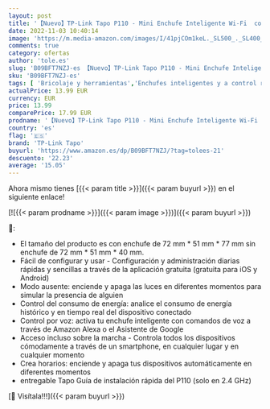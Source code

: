 ```yaml
---
layout: post
title: '【Nuevo】TP-Link Tapo P110 - Mini Enchufe Inteligente Wi-Fi  con Monitoreo Energético   Programar el Encendido/Apagado  Ahorro Energía  Compatible con Alexa y Google Home'
date: 2022-11-03 10:40:14
image: 'https://m.media-amazon.com/images/I/41pjCOm1keL._SL500_._SL400_.jpg'
comments: true
category: ofertas
author: 'tole.es'
slug: 'B09BFT7NZJ-es 【Nuevo】TP-Link Tapo P110 - Mini Enchufe Inteligente Wi-Fi...'
sku: 'B09BFT7NZJ-es'
tags: [ 'Bricolaje y herramientas','Enchufes inteligentes y a control remoto','Enchufes y accesorios','Instalación eléctrica','alexa','enchufe','google','home','inteligente','tp-link tapo','🇪🇸', ]
actualPrice: 13.99 EUR
currency: EUR
price: 13.99
comparePrice: 17.99 EUR
prodname: '【Nuevo】TP-Link Tapo P110 - Mini Enchufe Inteligente Wi-Fi  con Monitoreo Energético   Programar el Encendido/Apagado  Ahorro Energía  Compatible con Alexa y Google Home'
country: 'es'
flag: '🇪🇸'
brand: 'TP-Link Tapo'
buyurl: 'https://www.amazon.es/dp/B09BFT7NZJ/?tag=tolees-21'
descuento: '22.23'
average: '15.05'
---
```


Ahora mismo tienes [{{< param title >}}]({{< param buyurl >}}) en el siguiente enlace!

[![{{< param prodname >}}]({{< param image >}})]({{< param buyurl >}})

🔎:

- El tamaño del producto es con enchufe de 72 mm * 51 mm * 77 mm sin enchufe de 72 mm * 51 mm * 40 mm.
- Fácil de configurar y usar - Configuración y administración diarias rápidas y sencillas a través de la aplicación gratuita (gratuita para iOS y Android)
- Modo ausente: enciende y apaga las luces en diferentes momentos para simular la presencia de alguien
- Control del consumo de energía: analice el consumo de energía histórico y en tiempo real del dispositivo conectado
- Control por voz: activa tu enchufe inteligente con comandos de voz a través de Amazon Alexa o el Asistente de Google
- Acceso incluso sobre la marcha - Controla todos los dispositivos cómodamente a través de un smartphone, en cualquier lugar y en cualquier momento
- Crea horarios: enciende y apaga tus dispositivos automáticamente en diferentes momentos
- entregable Tapo Guía de instalación rápida del P110 (solo en 2.4 GHz)

[🛒 Visítala!!!]({{< param buyurl >}})

